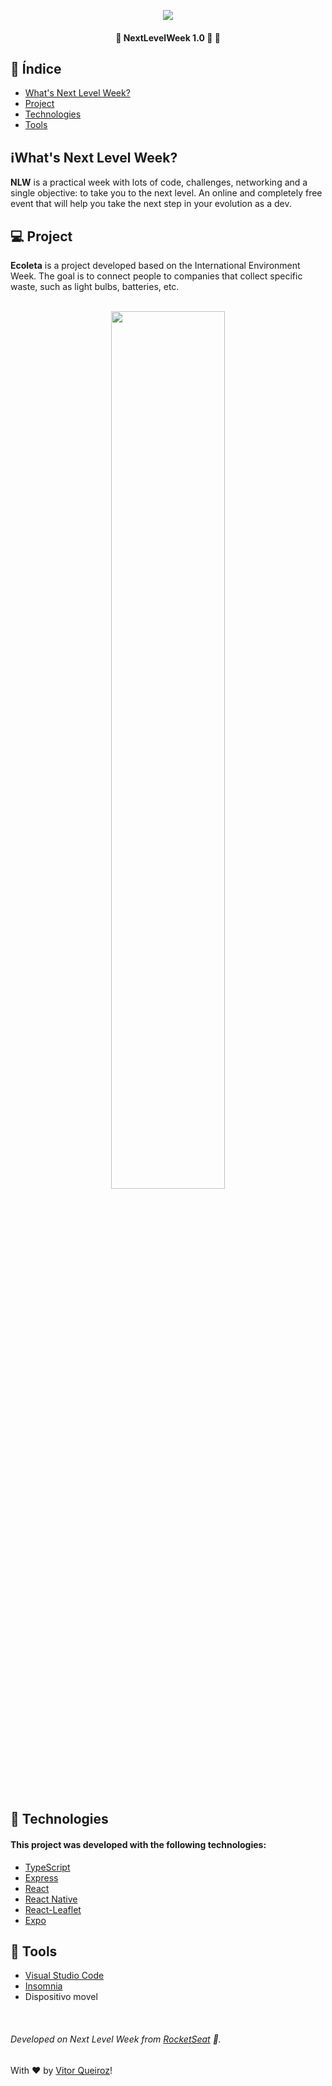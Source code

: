 <p align="center"><img src="https://lander.rocketseat.dev/uploads/nextlevelweek_18baaf82af.svg"/></p>
 <h4 align="center">🚧 NextLevelWeek 1.0 🚀 🚧</h4>
 
 ## 📍 Índice
 
 - [What's Next Level Week?](#-what's-next-level-week)
 - [Project](#-project)
 - [Technologies](#-technologies)
 - [Tools](#-tools)

## ℹ️What's Next Level Week?
 __NLW__ is a practical week with lots of code, challenges, networking and a single objective: to take you to the next level.  An online and completely free event that will help you take the next step in your evolution as a dev.

## :computer: Project
__Ecoleta__ is a project developed based on the International Environment Week. The goal is to connect people to companies that collect specific waste, such as light bulbs, batteries, etc.
</br>
</br>
<p align="center">
<img src="https://raw.githubusercontent.com/vitorqueirosz/nlw-01/94e2e60bb155332dc9057e073c62f1a4a87cde77/server/uploads/Ecoleta%20(Booster).svg" heigth="20%" width="60%">
</p>
</br>

## :rocket: Technologies

#### This project was developed with the following technologies:

- [TypeScript](https://github.com/Microsoft/TypeScript)
- [Express](https://github.com/expressjs/express)
- [React](https://github.com/facebook/react)
- [React Native](https://github.com/facebook/react-native)
- [React-Leaflet](https://github.com/PaulLeCam/react-leaflet)
- [Expo](https://github.com/expo/expo)

## :hammer: Tools
- [Visual Studio Code](https://code.visualstudio.com)
- [Insomnia](https://insomnia.rest)
- Dispositivo movel
</br>

###### Developed on Next Level Week from [RocketSeat](https://rocketseat.com.br) :rocket:.


With ♥ by [Vitor Queiroz](https://www.linkedin.com/in/vitor-queiroz-4b32131a3/)!
